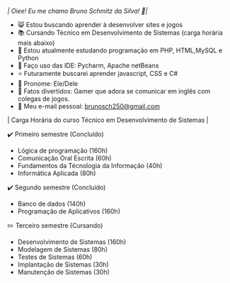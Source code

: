 *| Oiee! Eu me chamo Bruno Schmitz da Silva! 🌺|*

- 😸 Estou buscando aprender à desenvolver sites e jogos
- 📚 Cursando Técnico em Desenvolvimento de Sistemas (carga horária mais abaixo)
- 🌟 Estou atualmente estudando programação em PHP, HTML,MySQL e Python
- 💜 Faço uso das IDE: Pycharm, Apache netBeans
- ⭐️ Futuramente buscarei aprender javascript, CSS e C#
- 🍁 Pronome: Ele/Dele
- 🍒 Fatos divertidos: Gamer que adora se comunicar em inglês com colegas de jogos.
- 💬 Meu e-mail pessoal: brunosch250@gmail.com

| Carga Horária do curso Técnico em Desenvolvimento de Sistemas |

✔️ Primeiro semestre (Concluído)
- Lógica de programação (160h)
- Comunicação Oral Escrita (60h)
- Fundamentos da Técnologia da Informação (40h)
- Informática Aplicada (80h)


✔️ Segundo semestre (Concluído)
- Banco de dados (140h)
- Programação de Aplicativos (160h)


✏️ Terceiro semestre (Cursando)
- Desenvolvimento de Sistemas (160h)
- Modelagem de Sistemas (80h)
- Testes de Sistemas (60h)
- Implantação de Sistemas (30h)
- Manutenção de Sistemas (30h)

